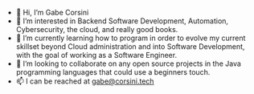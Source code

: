 - 👋 Hi, I’m Gabe Corsini 
- 👀 I’m interested in Backend Software Development, Automation, Cybersecurity, the cloud, and really good books.
- 🌱 I’m currently learning how to program in order to evolve my current skillset beyond Cloud administration and into Software Development, with the goal of working as a Software Engineer.
- 💞️ I’m looking to collaborate on any open source projects in the Java programming languages that could use a beginners touch. 
- 📫 I can be reached at gabe@corsini.tech 

<!---
corsinitech/corsinitech is a ✨ special ✨ repository because its `README.md` (this file) appears on your GitHub profile.
You can click the Preview link to take a look at your changes.
--->
